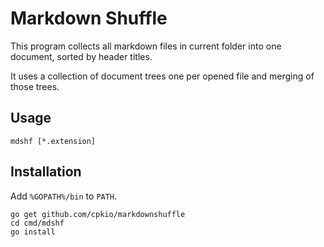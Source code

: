 # Markdown Shuffle

This program collects all markdown files in current folder into one document, sorted by header titles.

It uses a collection of document trees one per opened file and merging of those trees.

## Usage

```
mdshf [*.extension]
```

## Installation

Add `%GOPATH%/bin` to `PATH`.

```
go get github.com/cpkio/markdownshuffle
cd cmd/mdshf
go install
```

